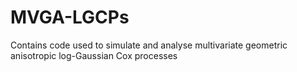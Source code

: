 # MVGA-LGCPs
Contains code used to simulate and analyse multivariate geometric anisotropic log-Gaussian Cox processes
